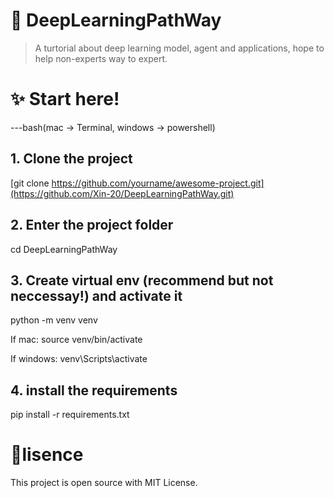 # 🚀 DeepLearningPathWay
> A turtorial about deep learning model, agent and applications, hope to help non-experts way to expert.

# ✨ Start here! 
---bash(mac -> Terminal, windows -> powershell)
## 1. Clone the project
[git clone https://github.com/yourname/awesome-project.git](https://github.com/Xin-20/DeepLearningPathWay.git)

## 2. Enter the project folder
cd DeepLearningPathWay

## 3. Create virtual env (recommend but not neccessay!) and activate it
python -m venv venv

If mac:
source venv/bin/activate

If windows:
venv\Scripts\activate

## 4. install the requirements
pip install -r requirements.txt

# 📄lisence 
This project is open source with MIT License.
